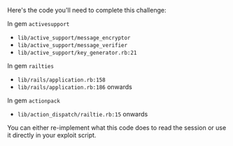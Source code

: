 Here's the code you'll need to complete this challenge:

In gem `activesupport`

* `lib/active_support/message_encryptor`
* `lib/active_support/message_verifier`
* `lib/active_support/key_generator.rb:21`

In gem `railties`

* `lib/rails/application.rb:158`
* `lib/rails/application.rb:186` onwards

In gem `actionpack`

* `lib/action_dispatch/railtie.rb:15` onwards

You can either re-implement what this code does to read the session or use it
directly in your exploit script.
